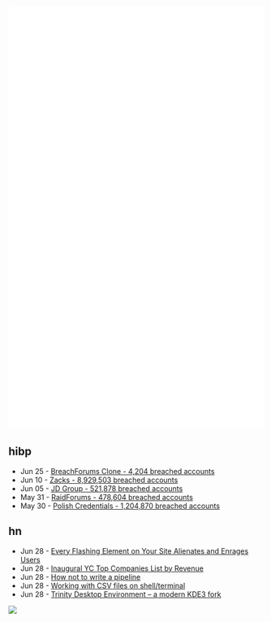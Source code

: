 ![Metrics](https://raw.githubusercontent.com/phixion/phixion/master/metrics.svg)

## hibp

<!--
for https://github.com/phixion/phixion/blob/main/.github/workflows/feeds.yml
-->
<!--START_SECTION:haveibeenpwnd-->
- Jun 25 - [BreachForums Clone - 4,204 breached accounts](https://haveibeenpwned.com/PwnedWebsites#BreachForumsClone)
- Jun 10 - [Zacks - 8,929,503 breached accounts](https://haveibeenpwned.com/PwnedWebsites#Zacks)
- Jun 05 - [JD Group - 521,878 breached accounts](https://haveibeenpwned.com/PwnedWebsites#JDGroup)
- May 31 - [RaidForums - 478,604 breached accounts](https://haveibeenpwned.com/PwnedWebsites#RaidForums)
- May 30 - [Polish Credentials - 1,204,870 breached accounts](https://haveibeenpwned.com/PwnedWebsites#PolishCredentials)
<!--END_SECTION:haveibeenpwnd-->

## hn

<!--
for https://github.com/phixion/phixion/blob/main/.github/workflows/feeds.yml
-->
<!--START_SECTION:hn-->
- Jun 28 - [Every Flashing Element on Your Site Alienates and Enrages Users](https://astralcodexten.substack.com/p/every-flashing-element-on-your-site)
- Jun 28 - [Inaugural YC Top Companies List by Revenue](https://www.ycombinator.com/blog/yc-top-companies-list-by-revenue)
- Jun 28 - [How not to write a pipeline](https://cohost.org/tef/post/1764930-how-not-to-write-a)
- Jun 28 - [Working with CSV files on shell/terminal](https://muhammadraza.me/2022/data-oneliners/)
- Jun 28 - [Trinity Desktop Environment – a modern KDE3 fork](https://www.trinitydesktop.org/)
<!--END_SECTION:hn-->

<!--
for https://yhype.me
-->
![](https://hit.yhype.me/github/profile?user_id=13013670)
